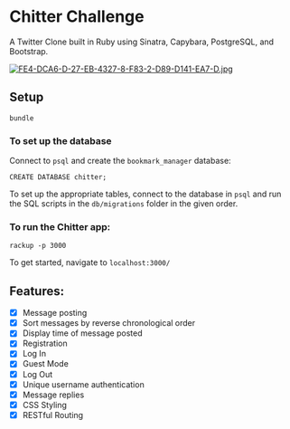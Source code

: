 Chitter Challenge
=================

A Twitter Clone built in Ruby using Sinatra, Capybara, PostgreSQL, and Bootstrap.

[![FE4-DCA6-D-27-EB-4327-8-F83-2-D89-D141-EA7-D.jpg](https://i.postimg.cc/FzVWcGr1/FE4-DCA6-D-27-EB-4327-8-F83-2-D89-D141-EA7-D.jpg)](https://postimg.cc/T5hJvVWX)
## Setup

```
bundle
 ```

 ### To set up the database

 Connect to `psql` and create the `bookmark_manager` database:

 ```
 CREATE DATABASE chitter;
 ```

 To set up the appropriate tables, connect to the database in `psql` and run the SQL scripts in the `db/migrations` folder in the given order.

 ### To run the Chitter app:

 ```
 rackup -p 3000
 ```

 To get started, navigate to `localhost:3000/`

## Features:

- [x] Message posting
- [x] Sort messages by reverse chronological order
- [x] Display time of message posted
- [x] Registration
- [x] Log In
- [x] Guest Mode
- [x] Log Out
- [x] Unique username authentication
- [x] Message replies
- [x] CSS Styling
- [x] RESTful Routing
